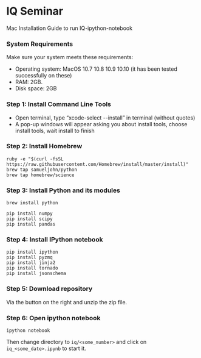 # IQ Seminar
Mac Installation Guide to run IQ-ipython-notebook

### System Requirements
Make sure your system meets these requirements:
  - Operating system: MacOS 10.7 10.8 10.9 10.10 (it has been tested successfully on these)
  - RAM: 2GB.
  - Disk space: 2GB

### Step 1: Install Command Line Tools
  - Open terminal, type “xcode-select --install” in terminal (without quotes)
  - A pop-up windows will appear asking you about install tools, choose install tools, wait install to finish
  
### Step 2: Install Homebrew

  ```
  ruby -e "$(curl -fsSL https://raw.githubusercontent.com/Homebrew/install/master/install)"
  brew tap samueljohn/python
  brew tap homebrew/science
  ```

### Step 3: Install Python and its modules
    
  ```
  brew install python
  
  pip install numpy
  pip install scipy
  pip install pandas
  ```

### Step 4: Install IPython notebook

  ```
  pip install ipython
  pip install pyzmq
  pip install jinja2
  pip install tornado
  pip install jsonschema
  ```
     
### Step 5: Download repository 

  Via the button on the right and unzip the zip file.

### Step 6: Open ipython notebook

  ```
  ipython notebook
  ```
    
  Then change directory to `iq/<some_number>` and click on `iq_<some_date>.ipynb` to start it.
